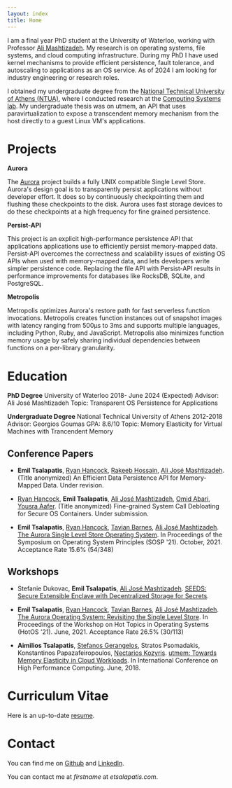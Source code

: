 ```yaml
---
layout: index
title: Home
---
```


I am a final year PhD student at the University of Waterloo, working with Professor [Ali Mashtizadeh](https://rcs.uwaterloo.ca/~ali). My research is on operating systems, file systems, and cloud computing infrastructure. During my PhD I have used kernel mechanisms to provide efficient persistence, fault tolerance, and autoscaling to applications as an OS service. As of 2024 I am looking for industry engineering or research roles.

I obtained my undergraduate degree from the [National Technical University of Athens (NTUA)](https://www.ntua.gr/en), where I conducted research at the [Computing Systems lab](research.cslab.ece.ntua.gr). My undergraduate thesis was on utmem, an API that uses paravirtualization to expose a transcendent memory mechanism from the host directly to a guest Linux VM's applications.

# Projects

**Aurora**

The [Aurora](https://rcs.uwaterloo.ca/aurora/) project builds a fully UNIX compatible Single Level Store. Aurora's design goal is to transparently persist applications without developer effort. It does so by continuously checkpointing them and flushing these checkpoints to the disk. Aurora uses fast storage devices to do these checkpoints at a high frequency for fine grained persistence. 

**Persist-API**

This project is an explicit high-performance persistence API that applications applications use to efficiently persist memory-mapped data. Persist-API overcomes the correctness and scalability issues of existing OS APIs when used with memory-mapped data, and lets developers write simpler persistence code. Replacing the file API with Persist-API results in performance improvements for databases like RocksDB, SQLite, and PostgreSQL.

**Metropolis**

Metropolis optimizes Aurora's restore path for fast serverless function invocations. Metropolis creates function instances out of snapshot images with latency ranging from 500μs to 3ms and supports multiple languages, including Python, Ruby, and JavaScript. Metropolis also minimizes function memory usage by safely sharing individual dependencies between functions on a per-library granularity.


# Education

**PhD Degree**
University of Waterloo                  2018- June 2024 (Expected)
Advisor: Ali José Mashtizadeh
Topic: Transparent OS Persistence for Applications

**Undergraduate Degree**
National Technical University of Athens 2012-2018
Advisor: Georgios Goumas
GPA: 8.6/10
Topic: Memory Elasticity for Virtual Machines with Trancendent Memory


## Conference Papers

*  **Emil Tsalapatis**, [Ryan Hancock](https://rcs.uwaterloo.ca/~ryan), [Rakeeb Hossain](https://rakeeb-hossain.github.io), [Ali José Mashtizadeh](https://rcs.uwaterloo.ca/~ali). (Title anonymized) An Efficient Data Persistence API for Memory-Mapped Data. Under revision.

*  [Ryan Hancock](https://rcs.uwaterloo.ca/~ryan), **Emil Tsalapatis**, [Ali José Mashtizadeh](https://rcs.uwaterloo.ca/~ali), [Omid Abari](https://web.cs.ucla.edu/~omid), [Yousra Aafer](https://cs.uwaterloo.ca/~yaafer). (Title anonymized) Fine-grained System Call Debloating for Secure OS Containers. Under submission.

* **Emil Tsalapatis**, [Ryan Hancock](https://rcs.uwaterloo.ca/~ryan), [Tavian Barnes](https://tavianator.com), [Ali José Mashtizadeh](https://rcs.uwaterloo.ca/~ali). [The Aurora Single Level Store Operating System](/assets/pdf/aurora-sosp.pdf). In Proceedings of the Symposium on Operating System Principles (SOSP '21). October, 2021. Acceptance Rate 15.6% (54/348)

## Workshops

* Stefanie Dukovac, **Emil Tsalapatis**, [Ali José Mashtizadeh](https://rcs.uwaterloo.ca/~ali). [SEEDS: Secure Extensible Enclave with Decentralized Storage for Secrets](/assets/pdf/seeds-systex.pdf).

* **Emil Tsalapatis**, [Ryan Hancock](https://rcs.uwaterloo.ca/~ryan), [Tavian Barnes](https://tavianator.com), [Ali José Mashtizadeh](https://rcs.uwaterloo.ca/~ali). [The Aurora Operating System: Revisiting the Single Level Store](/assets/pdf/aurora-hotos.pdf). In Proceedings of the Workshop on Hot Topics in Operating Systems (HotOS '21). June, 2021. Acceptance Rate 26.5% (30/113)

* **Aimilios Tsalapatis**, [Stefanos Gerangelos](http://www.cslab.ece.ntua.gr/~sgerag), Stratos Psomadakis, Konstantinos Papazafeiropoulos, [Nectarios Kozyris](http://www.cslab.ece.ntua.gr/~nkoziris). [utmem: Towards Memory Elasticity in Cloud Workloads](/assets/pdf/utmem.pdf).
In International Conference on High Performance Computing. June, 2018.

# Curriculum Vitae

Here is an up-to-date [resume](assets/pdf/tsalapatis_cv.pdf).

# Contact 

You can find me on [Github](https://github.com/etsal) and [LinkedIn](https://www.linkedin.com/in/emil-tsalapatis-41ab40b1).

You can contact me at *firstname* at *etsalapatis.com*.
